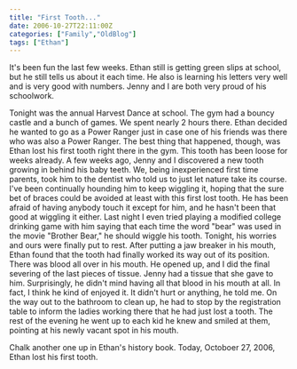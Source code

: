 ```yaml
---
title: "First Tooth..."
date: 2006-10-27T22:11:00Z
categories: ["Family","OldBlog"]
tags: ["Ethan"]
---
```


It's been fun the last few weeks.  Ethan still is getting green slips at school, but he still tells us about it each time.  He also is learning his letters very well and is very good with numbers.  Jenny and I are both very proud of his schoolwork.

Tonight was the annual Harvest Dance at school.  The gym had a bouncy castle and a bunch of games.  We spent nearly 2 hours there.  Ethan decided he wanted to go as a Power Ranger just in case one of his friends was there who was also a Power Ranger.  The best thing that happened, though, was Ethan lost his first tooth right there in the gym.  This tooth has been loose for weeks already.  A few weeks ago, Jenny and I discovered a new tooth growing in behind his baby teeth.  We, being inexperienced first time parents, took him to the dentist who told us to just let nature take its course.  I've been continually hounding him to keep wiggling it, hoping that the sure bet of braces could be avoided at least with this first lost tooth.  He has been afraid of having anybody touch it except for him, and he hasn't been that good at wiggling it either.  Last night I even tried playing a modified college drinking game with him saying that each time the word "bear" was used in the movie "Brother Bear," he should wiggle his tooth.  Tonight, his worries and ours were finally put to rest.  After putting a jaw breaker in his mouth, Ethan found that the tooth had finally worked its way out of its position.  There was blood all over in his mouth.  He opened up, and I did the final severing of the last pieces of tissue.  Jenny had a tissue that she gave to him.  Surprisingly, he didn't mind having all that blood in his mouth at all.  In fact, I think he kind of enjoyed it.  It didn't hurt or anything, he told me.  On the way out to the bathroom to clean up, he had to stop by the registration table to inform the ladies working there that he had just lost a tooth.  The rest of the evening he went up to each kid he knew and smiled at them, pointing at his newly vacant spot in his mouth.

Chalk another one up in Ethan's history book.  Today, Octoboer 27, 2006, Ethan lost his first tooth.
